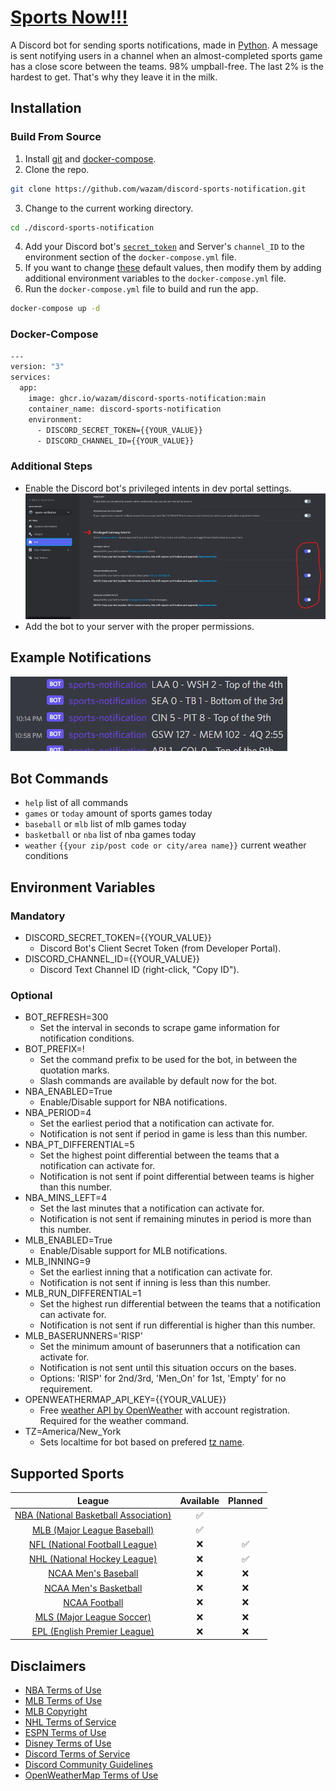# [Sports Now!!!](https://github.com/wazam/discord-sports-notification)

A Discord bot for sending sports notifications, made in [Python](https://www.python.org/). A message is sent notifying users in a channel when an almost-completed sports game has a close score between the teams. 98% umpball-free. The last 2% is the hardest to get. That's why they leave it in the milk.

## Installation

### Build From Source
1. Install [git](https://git-scm.com/downloads) and [docker-compose](https://docs.docker.com/compose/install/).
2. Clone the repo.
```sh
git clone https://github.com/wazam/discord-sports-notification.git
```
3. Change to the current working directory.
```sh
cd ./discord-sports-notification
```
4. Add your Discord bot's [`secret_token`](https://discord.com/developers/applications) and Server's `channel_ID` to the environment section of the `docker-compose.yml` file.
5. If you want to change [these](https://github.com/wazam/discord-sports-notification#environment-variables) default values, then modify them by adding additional environment variables to the `docker-compose.yml` file.
7. Run the `docker-compose.yml` file to build and run the app.
```sh
docker-compose up -d
```


### Docker-Compose
```sh
---
version: "3"
services:
  app:
    image: ghcr.io/wazam/discord-sports-notification:main
    container_name: discord-sports-notification
    environment:
      - DISCORD_SECRET_TOKEN={{YOUR_VALUE}}
      - DISCORD_CHANNEL_ID={{YOUR_VALUE}}
```


### Additional Steps
- Enable the Discord bot's privileged intents in dev portal settings. ![](docs/additional-discord-bot-settings.jpg)
- Add the bot to your server with the proper permissions.


## Example Notifications
![](docs/example-discord-notifcations.jpg)


## Bot Commands
- `help` list of all commands
- `games` or `today` amount of sports games today
- `baseball` or `mlb` list of mlb games today
- `basketball` or `nba` list of nba games today
- `weather` `{{your zip/post code or city/area name}}` current weather conditions


## Environment Variables

### Mandatory
- DISCORD_SECRET_TOKEN={{YOUR_VALUE}}
  - Discord Bot's Client Secret Token (from Developer Portal).
- DISCORD_CHANNEL_ID={{YOUR_VALUE}}
  - Discord Text Channel ID (right-click, "Copy ID").

### Optional
- BOT_REFRESH=300
  - Set the interval in seconds to scrape game information for notification conditions.
- BOT_PREFIX=!
  - Set the command prefix to be used for the bot, in between the quotation marks.
  - Slash commands are available by default now for the bot.
- NBA_ENABLED=True
  - Enable/Disable support for NBA notifications.
- NBA_PERIOD=4
  - Set the earliest period that a notification can activate for.
  - Notification is not sent if period in game is less than this number.
- NBA_PT_DIFFERENTIAL=5
  - Set the highest point differential between the teams that a notification can activate for.
  - Notification is not sent if point differential between teams is higher than this number.
- NBA_MINS_LEFT=4
  - Set the last minutes that a notification can activate for.
  - Notification is not sent if remaining minutes in period is more than this number.
- MLB_ENABLED=True
  - Enable/Disable support for MLB notifications.
- MLB_INNING=9
  - Set the earliest inning that a notification can activate for.
  - Notification is not sent if inning is less than this number.
- MLB_RUN_DIFFERENTIAL=1
  - Set the highest run differential between the teams that a notification can activate for.
  - Notification is not sent if run differential is higher than this number.
- MLB_BASERUNNERS='RISP'
  - Set the minimum amount of baserunners that a notification can activate for.
  - Notification is not sent until this situation occurs on the bases.
  - Options: 'RISP' for 2nd/3rd, 'Men_On' for 1st, 'Empty' for no requirement.
- OPENWEATHERMAP_API_KEY={{YOUR_VALUE}}
  - Free [weather API by OpenWeather](https://openweathermap.org/appid) with account registration. Required for the weather command. 
- TZ=America/New_York
  - Sets localtime for bot based on prefered [tz name](https://en.wikipedia.org/wiki/List_of_tz_database_time_zones).


## Supported Sports
| League | Available | Planned |
| :----: | :----: | :----: |
| [NBA (National Basketball Association)](https://data.nba.net/10s/prod/v2/today.json) | ✅ |   |
| [MLB (Major League Baseball)](http://statsapi.mlb.com/api/v1/schedule/games/?sportId=1) | ✅ |   |
| [NFL (National Football League)](http://site.api.espn.com/apis/site/v2/sports/football/nfl/scoreboard) | ❌ | ✅ |
| [NHL (National Hockey League)](https://statsapi.web.nhl.com/api/v1/schedule) | ❌ | ✅ |
| [NCAA Men's Baseball](https://site.api.espn.com/apis/site/v2/sports/baseball/college-baseball/scoreboard) | ❌ | ❌ |
| [NCAA Men's Basketball](http://site.api.espn.com/apis/site/v2/sports/basketball/mens-college-basketball/scoreboard) | ❌ | ❌ |
| [NCAA Football](http://site.api.espn.com/apis/site/v2/sports/football/college-football/scoreboard) | ❌ | ❌ |
| [MLS (Major League Soccer)](http://site.api.espn.com/apis/site/v2/sports/soccer/usa.1/scoreboard) | ❌ | ❌ |
| [EPL (English Premier League)](http://site.api.espn.com/apis/site/v2/sports/soccer/eng.1/scoreboard) | ❌ | ❌ |


## Disclaimers
- [NBA Terms of Use](https://www.nba.com/termsofuse)
- [MLB Terms of Use](https://www.mlb.com/official-information/terms-of-use)
- [MLB Copyright](https://gdx.mlb.com/components/copyright.txt)
- [NHL Terms of Service](https://www.nhl.com/info/terms-of-service)
- [ESPN Terms of Use](https://web.archive.org/web/20220409030827/http://www.espn.com/apis/devcenter/terms.html)
- [Disney Terms of Use](https://disneytermsofuse.com/english/)
- [Discord Terms of Service](https://discord.com/terms)
- [Discord Community Guidelines](https://discord.com/guidelines)
- [OpenWeatherMap Terms of Use](https://openweather.co.uk/storage/app/media/Terms/Openweather_website_terms_and_conditions_of_use.pdf)
